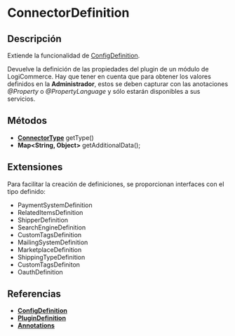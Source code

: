 # ConnectorDefinition

## Descripción

Extiende la funcionalidad de [ConfigDefinition](ConfigDefinition.md).

Devuelve la definición de las propiedades del plugin de un módulo de LogiCommerce. Hay que tener en cuenta que para obtener los valores definidos en la **Administrador**, estos se deben capturar con las anotaciones *@Property* o *@PropertyLanguage* y sólo estarán disponibles a sus servicios.

## Métodos

- **[ConnectorType](../Enums/README.md#ConnectorType)** getType()
- **Map<String, Object>** getAdditionalData();

## Extensiones

Para facilitar la creación de definiciones, se proporcionan interfaces con el tipo definido:

- PaymentSystemDefinition
- RelatedItemsDefinition
- ShipperDefinition
- SearchEngineDefinition
- CustomTagsDefinition
- MailingSystemDefinition
- MarketplaceDefinition
- ShippingTypeDefinition
- CustomTagsDefiniton
- OauthDefinition

## Referencias

- **[ConfigDefinition](ConfigDefinition.md)**
- **[PluginDefinition](PluginDefinition.md)**
- **[Annotations](../../Annotations.md)**
